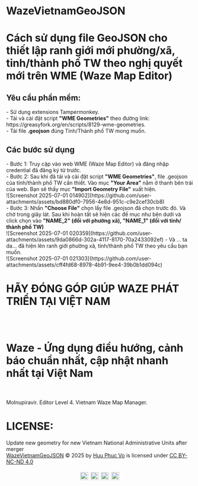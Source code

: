 # WazeVietnamGeoJSON
<h1>Cách sử dụng file GeoJSON cho thiết lập ranh giới mới phường/xã, tỉnh/thành phố TW theo nghị quyết mới trên WME (Waze Map Editor)</h1>
<h2>Yêu cầu phần mềm:</h2>
- Sử dụng extensions Tampermonkey. <br>
- Tải và cài đặt script <b>"WME Geometries"</b> theo đường link: https://greasyfork.org/en/scripts/8129-wme-geometries. <br>
- Tải file <b>.geojson</b> đúng Tỉnh/Thành phố TW mong muốn.
<h2>Các bước sử dụng</h2>
- Bước 1: Truy cập vào web WME (Waze Map Editor) và đăng nhập credential đã đăng ký từ trước.<br>
- Bước 2: Sau khi đã tải và cài đặt script <b>"WME Geometries"</b>, file .geojson của tỉnh/thành phố TW cần thiết. Vào mục <b>"Your Area"</b> nằm ở thanh bên trái của web. Bạn sẽ thấy mục <b>"Import Geometry File"</b> xuất hiện.<br>
![Screenshot 2025-07-01 014902](https://github.com/user-attachments/assets/bd880df0-7956-4e8d-951c-c9e2cef30cb8)<br>
- Bước 3: Nhấn <b>"Choose File"</b> chọn lấy file .geojson đã chọn trước đó. Và chờ trong giây lát. Sau khi hoàn tất sẽ hiện các đề mục như bên dưới và click chọn vào <b>"NAME_2" (đối với phường xã), "NAME_1" (đối với tỉnh/ thành phố TW)</b><br>
![Screenshot 2025-07-01 020359](https://github.com/user-attachments/assets/9da0866d-302a-4117-8170-70a2433092ef)
- Và ... ta da... đã hiện lên ranh giới phường xã, tỉnh/thành phố TW theo yêu cầu bạn muốn.<br>
![Screenshot 2025-07-01 021303](https://github.com/user-attachments/assets/cff4fd68-8978-4b91-9ee4-39b0b1dd094c)

<h1>HÃY ĐÓNG GÓP GIÚP WAZE PHÁT TRIỂN TẠI VIỆT NAM</h1><br><br>
<H1>Waze - Ứng dụng điều hướng, cảnh báo chuẩn nhất, cập nhật nhanh nhất tại Việt Nam</H1><br><br>
Molnupiravir.
Editor Level 4.
Vietnam Waze Map Manager.

<h1>LICENSE:</h1>
Update new geometry for new Vietnam National Administrative Units after merger<br>
<a href="https://github.com/vophuc8712/WazeVietnamGeoJSON">WazeVietnamGeoJSON</a> © 2025 by <a href="https://github.com/vophuc8712">Huu Phuc Vo</a> is licensed under <a href="https://creativecommons.org/licenses/by-nc-nd/4.0/">CC BY-NC-ND 4.0</a><br>
<div style="display: flex; justify-content: center; align-items: center; gap: 0.5em; margin-top: 20px;">
  <img src="https://mirrors.creativecommons.org/presskit/icons/cc.svg" style="width: 1.5em; height: 1.5em;">
  <img src="https://mirrors.creativecommons.org/presskit/icons/by.svg" style="width: 1.5em; height: 1.5em;">
  <img src="https://mirrors.creativecommons.org/presskit/icons/nc.svg" style="width: 1.5em; height: 1.5em;">
  <img src="https://mirrors.creativecommons.org/presskit/icons/nd.svg" style="width: 1.5em; height: 1.5em;">
</div>

